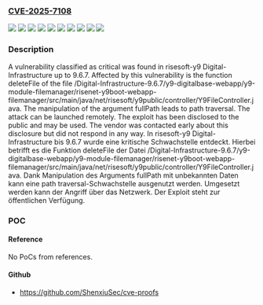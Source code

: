 ### [CVE-2025-7108](https://cve.mitre.org/cgi-bin/cvename.cgi?name=CVE-2025-7108)
![](https://img.shields.io/static/v1?label=Product&message=Digital-Infrastructure&color=blue)
![](https://img.shields.io/static/v1?label=Version&message=9.6.0%20&color=brightgreen)
![](https://img.shields.io/static/v1?label=Version&message=9.6.1%20&color=brightgreen)
![](https://img.shields.io/static/v1?label=Version&message=9.6.2%20&color=brightgreen)
![](https://img.shields.io/static/v1?label=Version&message=9.6.3%20&color=brightgreen)
![](https://img.shields.io/static/v1?label=Version&message=9.6.4%20&color=brightgreen)
![](https://img.shields.io/static/v1?label=Version&message=9.6.5%20&color=brightgreen)
![](https://img.shields.io/static/v1?label=Version&message=9.6.6%20&color=brightgreen)
![](https://img.shields.io/static/v1?label=Version&message=9.6.7%20&color=brightgreen)
![](https://img.shields.io/static/v1?label=Vulnerability&message=Path%20Traversal&color=brightgreen)

### Description

A vulnerability classified as critical was found in risesoft-y9 Digital-Infrastructure up to 9.6.7. Affected by this vulnerability is the function deleteFile of the file /Digital-Infrastructure-9.6.7/y9-digitalbase-webapp/y9-module-filemanager/risenet-y9boot-webapp-filemanager/src/main/java/net/risesoft/y9public/controller/Y9FileController.java. The manipulation of the argument fullPath leads to path traversal. The attack can be launched remotely. The exploit has been disclosed to the public and may be used. The vendor was contacted early about this disclosure but did not respond in any way.
In risesoft-y9 Digital-Infrastructure bis 9.6.7 wurde eine kritische Schwachstelle entdeckt. Hierbei betrifft es die Funktion deleteFile der Datei /Digital-Infrastructure-9.6.7/y9-digitalbase-webapp/y9-module-filemanager/risenet-y9boot-webapp-filemanager/src/main/java/net/risesoft/y9public/controller/Y9FileController.java. Dank Manipulation des Arguments fullPath mit unbekannten Daten kann eine path traversal-Schwachstelle ausgenutzt werden. Umgesetzt werden kann der Angriff über das Netzwerk. Der Exploit steht zur öffentlichen Verfügung.

### POC

#### Reference
No PoCs from references.

#### Github
- https://github.com/ShenxiuSec/cve-proofs

